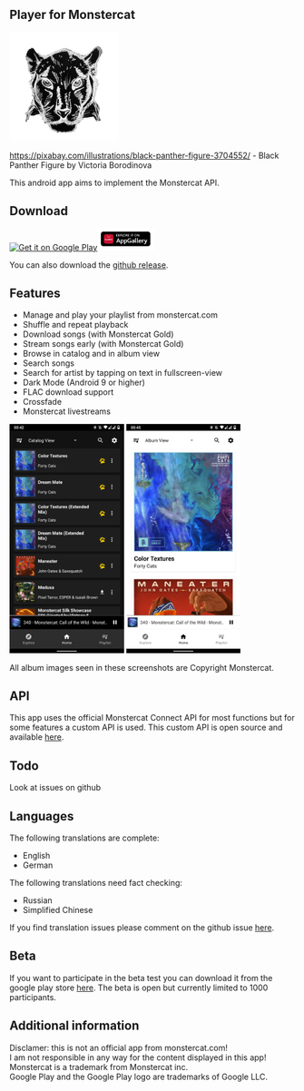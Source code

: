 ## Player for Monstercat

![Icon](https://raw.githubusercontent.com/lucaspape/catplayer/master/playstore_res/icon-round-full.png)

https://pixabay.com/illustrations/black-panther-figure-3704552/ - Black Panther Figure by Victoria Borodinova

This android app aims to implement the Monstercat API.

## Download
<a href='https://play.google.com/store/apps/details?id=de.lucaspape.monstercat&pcampaignid=pcampaignidMKT-Other-global-all-co-prtnr-py-PartBadge-Mar2515-1'><img width="20%" alt='Get it on Google Play' src='https://play.google.com/intl/en_us/badges/static/images/badges/en_badge_web_generic.png'/></a><a href='https://appgallery.cloud.huawei.com/ag/n/app/C103885587?channelId=github&id=589d4e91e52f40ca801bc3a6e385bf24&s=B294CFFFE5F60EDC1E7992387BE001C03156BD9AE0F8377DA924416E319D1739&detailType=0&v='><img width="20%" alt='Get it on Google Play' src='https://raw.githubusercontent.com/lucaspape/catplayer/master/playstore_res/AppGalleryBadge.png'/></a>

You can also download the [github release](https://github.com/lucaspape/catplayer/releases/latest).

## Features

 - Manage and play your playlist from monstercat.com
 - Shuffle and repeat playback
 - Download songs (with Monstercat Gold)
 - Stream songs early (with Monstercat Gold)
 - Browse in catalog and in album view
 - Search songs
 - Search for artist by tapping on text in fullscreen-view
 - Dark Mode (Android 9 or higher)
 - FLAC download support
 - Crossfade
 - Monstercat livestreams

<img src="https://raw.githubusercontent.com/lucaspape/catplayer/master/playstore_res/screenshots/20210319/Screenshot_20210319-004254_Catplayer.png" width="40%">  <img src="https://raw.githubusercontent.com/lucaspape/catplayer/master/playstore_res/screenshots/20210319/Screenshot_20210319-004559_Catplayer.png" width="40%">

All album images seen in these screenshots are Copyright Monstercat.

## API

This app uses the official Monstercat Connect API for most functions but for some features a custom API is used.
This custom API is open source and available [here](https://github.com/lucaspape/catplayer-helper-api.git).

## Todo

Look at issues on github  

## Languages

The following translations are complete:

  - English
  - German

The following translations need fact checking:

  - Russian
  - Simplified Chinese

If you find translation issues please comment on the github issue [here](https://github.com/lucaspape/catplayer/issues/46).  

## Beta

If you want to participate in the beta test you can download it from the google play store [here](https://play.google.com/apps/testing/de.lucaspape.monstercat "Test Android-App").
The beta is open but currently limited to 1000 participants.

## Additional information
Disclamer: this is not an official app from monstercat.com!  
I am not responsible in any way for the content displayed in this app!  
Monstercat is a trademark from Monstercat inc.  
Google Play and the Google Play logo are trademarks of Google LLC.  
